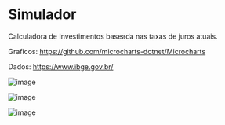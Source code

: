 # Simulador
Calculadora de Investimentos baseada nas taxas de juros atuais.





Graficos: 
https://github.com/microcharts-dotnet/Microcharts


Dados:
https://www.ibge.gov.br/

![image](https://user-images.githubusercontent.com/52644327/192889725-4bf92461-7faf-4a99-9288-ede3c44fd56a.png)

![image](https://user-images.githubusercontent.com/52644327/192889815-74f4dce6-893e-4d19-93b9-9391844abfb2.png)

![image](https://user-images.githubusercontent.com/52644327/192889863-76643bfa-5819-4d4a-944a-75f78fbe7e83.png)


